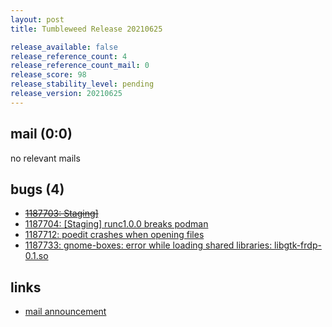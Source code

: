 ```yaml
---
layout: post
title: Tumbleweed Release 20210625

release_available: false
release_reference_count: 4
release_reference_count_mail: 0
release_score: 98
release_stability_level: pending
release_version: 20210625
---
```


## mail (0:0)

no relevant mails

## bugs (4)

<!--more-->

- ~~[1187703: Staging\]](https://bugzilla.opensuse.org/show_bug.cgi?id=1187703)~~
- [1187704: \[Staging\] runc1.0.0 breaks podman](https://bugzilla.opensuse.org/show_bug.cgi?id=1187704)
- [1187712: poedit crashes when opening files](https://bugzilla.opensuse.org/show_bug.cgi?id=1187712)
- [1187733: gnome-boxes: error while loading shared libraries: libgtk-frdp-0.1.so](https://bugzilla.opensuse.org/show_bug.cgi?id=1187733)



## links

- [mail announcement](https://lists.opensuse.org/archives/list/factory@lists.opensuse.org/thread/6YTZRZGT6W677MTN3XIEVEPXBZ5APYWW)

